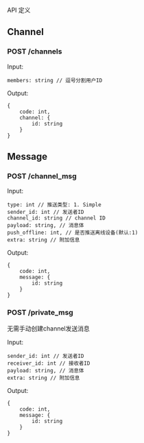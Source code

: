 API 定义

## Channel ##

### POST /channels ###

Input:

    members: string // 逗号分割用户ID

Output:

    {
        code: int, 
        channel: {
            id: string
        }
    }
    
## Message ##
### POST /channel_msg ###

Input:

    type: int // 推送类型: 1. Simple
    sender_id: int // 发送者ID
    channel_id: string // channel ID
    payload: string, // 消息体
    push_offline: int, // 是否推送离线设备(默认:1)
    extra: string // 附加信息

Output:

    {
        code: int, 
        message: {
            id: string
        }
    }


### POST /private_msg ###

无需手动创建channel发送消息

Input:

    sender_id: int // 发送者ID
    receiver_id: int // 接收者ID
    payload: string, // 消息体
    extra: string // 附加信息

Output:

    {
        code: int, 
        message: {
            id: string
        }
    }